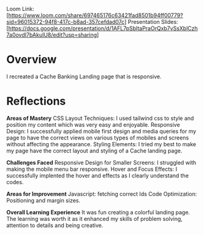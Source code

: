 Loom Link: [https://www.loom.com/share/697465176c63421fad8501b94ff00779?sid=96015372-94f8-417c-b8ad-357cefdad07c]
Presentation Slides: [https://docs.google.com/presentation/d/1AFL7pSbltaPraOrQxb7vSsXblCzh7a0ovdI7bAkuIU8/edit?usp=sharing]

# Overview
I recreated a Cache Banking Landing page that is responsive.

# Reflections
**Areas of Mastery**
CSS Layout Techniques: I used tailwind css to style and position my content which was very easy and enjoyable.
Responsive Design: I successfully applied mobile first design and media queries for my page to have the correct views on various types of mobiles and screens without affecting the appearance.
Styling Elements: I tried my best to make my page have the correct layout and styling of a Cache landing page.

**Challenges Faced**
Responsive Design for Smaller Screens: I struggled with making the mobile menu bar responsive.
Hover and Focus Effects: I successfully implented the hover and effects as I clearly understand the codes.

**Areas for Improvement**
Javascript: fetching correct Ids
Code Optimization: Positioning and margin sizes.

**Overall Learning Experience**
It was fun creating a colorful landing page. The learning was worth it as it enhanced my skills of problem solving, attention to details and being creative.

